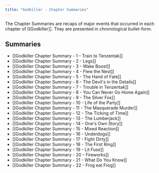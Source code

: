 ```yaml
---
title: "Godkiller - Chapter Summaries"
---
```

The Chapter Summaries are recaps of major events that occurred in each chapter of [[Godkiller]]. They are presented in chronological bullet-form.
## Summaries
- [[Godkiller Chapter Summary - 1 - Train to Tenzentak]]
- [[Godkiller Chapter Summary - 2 - Legs]]
- [[Godkiller Chapter Summary - 3 - Wake Boost]]
- [[Godkiller Chapter Summary - 4 - Flew the Nest]]
- [[Godkiller Chapter Summary - 5 - The Hand of Fate]]
- [[Godkiller Chapter Summary - 6 - The Devil's in the Details]]
- [[Godkiller Chapter Summary - 7 - Trouble in Tenzentak]]
- [[Godkiller Chapter Summary - 8 - You Can Never Go Home Again]]
- [[Godkiller Chapter Summary - 9 - The Silver Fox]]
- [[Godkiller Chapter Summary - 10 - Life of the Party]]
- [[Godkiller Chapter Summary - 11 - The Masquerade Murder]]
- [[Godkiller Chapter Summary - 12 - The Ticking of Time]]
- [[Godkiller Chapter Summary - 13 - The Lumberjack]]
- [[Godkiller Chapter Summary - 14 - One's Own Story]]
- [[Godkiller Chapter Summary - 15 - Mixed Reaction]]
- [[Godkiller Chapter Summary - 16 - Underdogs]]
- [[Godkiller Chapter Summary - 17 - Fight Dirty]]
- [[Godkiller Chapter Summary - 18 - The First Ring]]
- [[Godkiller Chapter Summary - 19 - Lit Fuse]]
- [[Godkiller Chapter Summary - 20 - Fireworks]]
- [[Godkiller Chapter Summary - 21 - What Do You Know]]
- [[Godkiller Chapter Summary - 22 - Frog eat Frog]]